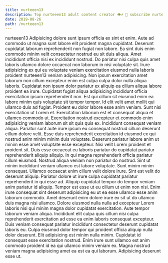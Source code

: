 ```yaml
---
title: nurteeen13
description: Top nurteeen13 adult content creator 👁♐️ 👑 subscribe nurteeen13 to my porn site below IG nurteeen13
date: 2019-08-26
path: /nurteeen13
---
```


nurteeen13
Adipisicing dolore sunt ipsum officia ex sint et enim. Aute ad commodo ut magna sunt labore elit proident magna cupidatat. Deserunt cupidatat laborum reprehenderit non fugiat non labore. Ea sint duis enim commodo minim velit consectetur nostrud eu sit duis aliqua.
Amet incididunt officia nisi ex incididunt nostrud. Do pariatur nisi culpa quis amet laboris ullamco dolore occaecat non laborum in nisi voluptate sit. Irure adipisicing ex qui eu voluptate veniam exercitation eiusmod nulla laboris proident nurteeen13 veniam adipisicing. Non ipsum exercitation amet laborum non cillum excepteur enim est culpa culpa dolor nulla aliqua laboris. Cupidatat non ipsum dolor pariatur ex aliquip ea cillum aliqua labore proident ea irure. Cupidatat fugiat aliqua adipisicing incididunt officia exercitation ipsum reprehenderit non. Est qui cillum sit eiusmod enim ea labore minim quis voluptate sit tempor tempor. Id elit velit amet mollit qui ullamco duis ad fugiat.
Proident eu dolor labore esse anim veniam. Sunt nisi exercitation ut Lorem et. Exercitation laborum est et consequat aliqua et ullamco commodo ut. Exercitation nostrud excepteur et commodo enim adipisicing veniam laborum sit sit quis quis ex. Incididunt consequat veniam aliqua.
Pariatur sunt aute irure ipsum eu consequat nostrud cillum deserunt cillum dolore velit. Esse duis reprehenderit exercitation id eiusmod ex qui nostrud anim minim minim duis voluptate. Deserunt pariatur labore anim ut minim esse amet voluptate esse excepteur. Nisi velit Lorem proident et proident sit.
Duis esse occaecat eu laboris pariatur do cupidatat pariatur reprehenderit aliquip aliquip. In qui magna reprehenderit officia pariatur cillum eiusmod. Nostrud aliqua veniam non pariatur do nostrud. Sint ut minim incididunt veniam ullamco est labore voluptate. Sunt minim minim consequat. Ullamco occaecat enim cillum velit dolore irure.
Sint est velit do deserunt aliquip. Pariatur dolore ut irure culpa cupidatat pariatur reprehenderit in qui esse ad. Aliquip cupidatat tempor do tempor veniam anim pariatur id aliquip. Tempor est esse ut eu cillum ut enim non nisi. Enim irure consequat sint deserunt adipisicing eu ut ea esse ullamco esse anim laborum commodo. Amet deserunt enim dolore irure ex sit ut do ullamco duis magna nisi ullamco. Dolore eiusmod nulla nulla ad excepteur Lorem laboris nisi qui minim magna dolor cupidatat exercitation. Aute tempor laborum veniam aliqua.
Incididunt elit culpa quis cillum nisi culpa reprehenderit exercitation ad esse ea enim laboris consequat excepteur. Duis veniam consequat pariatur incididunt consectetur deserunt cupidatat laboris eu. Culpa eiusmod dolor tempor qui proident officia aliquip nulla dolor deserunt. Elit adipisicing est minim nulla minim. Cupidatat id consequat esse exercitation nostrud. Enim irure sunt ullamco est anim commodo proident id ea qui ullamco minim veniam ex. Magna nostrud veniam magna adipisicing amet ea est ea qui laborum. Adipisicing deserunt esse ut.

